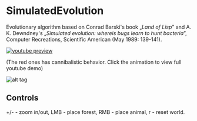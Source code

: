 # SimulatedEvolution
Evolutionary algorithm based on Conrad Barski's book „_Land of Lisp_” and A. K. Dewndney's „_Simulated evolution: whereis bugs learn to hunt bacteria_”, Computer Recreations, Scientific American (May 1989: 139-141).

[![youtube preview](https://j.gifs.com/lO18l5.gif)](https://youtu.be/EODNAZlkics)

(The red ones has cannibalistic behavior. Click the animation to view full youtube demo)

![alt tag](https://github.com/rszczers/SimulatedEvolution/blob/master/evolution.png)

## Controls
+/- - zoom in/out,
LMB - place forest,
RMB - place animal,
r - reset world.
